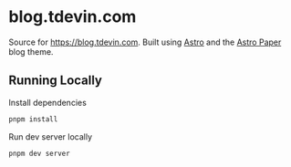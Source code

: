 # blog.tdevin.com

Source for https://blog.tdevin.com. Built using [Astro](https://astro.build) and the
[Astro Paper](https://github.com/satnaing/astro-paper) blog theme.

## Running Locally

Install dependencies

```sh
pnpm install
```

Run dev server locally

```sh
pnpm dev server
```
